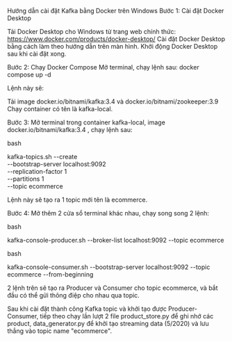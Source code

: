 Hướng dẫn cài đặt Kafka bằng Docker trên Windows
Bước 1: Cài đặt Docker Desktop

Tải Docker Desktop cho Windows từ trang web chính thức: https://www.docker.com/products/docker-desktop/
Cài đặt Docker Desktop bằng cách làm theo hướng dẫn trên màn hình.
Khởi động Docker Desktop sau khi cài đặt xong.

Bước 2:  Chạy Docker Compose
Mở terminal, chạy lệnh sau:
docker compose up -d

Lệnh này sẽ:

Tải image docker.io/bitnami/kafka:3.4 và docker.io/bitnami/zookeeper:3.9
Chạy container có tên là kafka-local.

Bước 3: Mở terminal trong container kafka-local, image docker.io/bitnami/kafka:3.4 , chạy lệnh sau:

bash

kafka-topics.sh --create \
  --bootstrap-server localhost:9092 \
  --replication-factor 1 \
  --partitions 1 \
  --topic ecommerce 

Lệnh này sẽ tạo ra 1 topic mới tên là ecommerce.

Bước 4: Mở thêm 2 cửa sổ terminal khác nhau, chạy song song 2 lệnh:

bash

kafka-console-producer.sh --broker-list localhost:9092 --topic ecommerce
<!-- first terminal -->

bash

kafka-console-consumer.sh --bootstrap-server localhost:9092 --topic ecommerce --from-beginning
<!-- second terminal -->

2 lệnh trên sẽ tạo ra Producer và Consumer cho topic ecommerce, và bắt đầu có thể gửi thông điệp cho nhau qua topic.

Sau khi cài đặt thành công Kafka topic và khởi tạo được Producer-Consumer, tiếp theo chạy lần lượt 2 file product_store.py để ghi nhớ các product, data_generator.py để khởi tạo streaming data (5/2020) và lưu thẳng vào topic name "ecommerce". 
